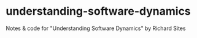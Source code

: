 # understanding-software-dynamics
Notes &amp; code for "Understanding Software Dynamics" by Richard Sites
